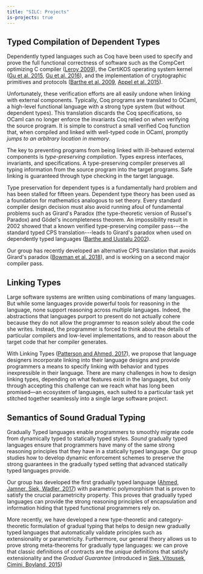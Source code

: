 ```yaml
---
title: "SILC: Projects"
is-projects: true
---
```


<!-- ## Secure Compilation -->

<!-- dolor sit amet, consectetur adipiscing elit, sed do eiusmod tempor incididunt ut -->
<!-- labore et dolore magna aliqua. Ut enim ad minim veniam, quis nostrud -->
<!-- exercitation ullamco laboris nisi ut aliquip ex ea commodo consequat. Duis aute -->
<!-- irure dolor in reprehenderit in voluptate velit esse cillum dolore eu fugiat -->
<!-- nulla pariatur. Excepteur sint occaecat cupidatat non proident, sunt in culpa -->
<!-- qui officia deserunt mollit anim id est laborum.  -->

## Typed Compilation of Dependent Types
Dependently typed languages such as Coq have been used to specify and prove the full
functional correctness of software such as the CompCert optimizing C compiler ([Leroy 2009][#leroy2009]), the
CertiKOS operating system kernel ([Gu et al. 2015][#gu2015], [Gu et al. 2016][#gu2016]), and the
implementation of cryptographic primitives and protocols ([Barthe et al. 2009][#barthe2009], [Appel et
al. 2015][#appel2015]).

Unfortunately, these verification efforts are all easily undone when linking with external components.
Typically, Coq programs are translated to OCaml, a high-level functional language with a strong type
system (but without dependent types).
This translation discards the Coq specifications, so OCaml can no longer enforce the
invariants Coq relied on when verifying the source program.
It is simple to construct a small verified Coq function that, when compiled and linked with well-typed
code in OCaml, promptly *jumps to an arbitrary location in memory*.

The key to preventing programs from being linked with ill-behaved external components is
*type-preserving compilation*.
Types express interfaces, invariants, and specifications.
A type-preserving compiler preserves all typing information from the source program into the target
programs.
Safe linking is guaranteed through type checking in the target language.

Type preservation for dependent types is a fundamentally hard problem and has been stalled for fifteen
years.
Dependent type theory has been used as a foundation for mathematics analogous to set theory.
Every standard compiler design decision must also avoid running afoul of fundamental problems such as
Girard's Paradox (the type-theoretic version of Russel's Paradox) and Gödel's incompleteness
theorem.
An impossibility result in 2002 showed that a known verified type-preserving compiler
pass---the standard typed CPS translation---leads to Girard's paradox when used on dependently typed
languages ([Barthe and Uustalu 2002][#barthe2002]).

Our group has recently developed an alternative CPS translation that avoids Girard's paradox
([Bowman et al. 2018][#bowman2018]), and is working on a second major compiler pass.

[#appel2015]: http://doi.org/10.1145/2701415 "Verification of a Cryptographic Primitive: SHA-256"
[#barthe2002]: http://doi.org/10.1145/509799.503043 "CPS Translating Inductive and Coinductive Types"
[#barthe2009]: http://doi.org/10.1145/1480881.1480894 "Formal Certification of Code-based Cryptographic Proofs"
[#gu2015]: http://doi.org/10.1145/2775051.2676975  "Deep Specifications and Certified Abstraction Layers"
[#gu2016]: https://www.usenix.org/conference/osdi16/technical-sessions/presentation/gu  "CertiKOS: An Extensible Architecture for Building Certified Concurrent OS Kernels"
[#leroy2009]: http://doi.org/10.1007/s10817-009-9155-4 "A Formally Verified Compiler Back-end"
[#bowman2018]: https://www.williamjbowman.com/papers/#cps-sigma "Type-Preserving CPS for Σ and Π Types is Not Not Possible"

## Linking Types 

Large software systems are written using combinations of many languages. But
while some languages provide powerful tools for reasoning in the language, none
support reasoning across multiple languages. Indeed, the abstractions that
languages purport to present do not actually cohere because they do not allow
the programmer to reason solely about the code she writes. Instead, the
programmer is forced to think about the details of particular compilers and
low-level implementations, and to reason about the target code that her compiler
generates.

With Linking Types ([Patterson and Ahmed, 2017][lt-snapl]), we propose that language
designers incorporate linking into their language designs and provide
programmers a means to specify linking with behavior and types inexpressible in
their language. There are many challenges in how to design linking types,
depending on what features exist in the languages, but only through accepting
this challenge can we reach what has long been promised—an ecosystem of
languages, each suited to a particular task yet stitched together seamlessly
into a single large software project.
 
[lt-snapl]: https://dbp.io/pubs/2017/linking-types.pdf

 
## Semantics of Sound Gradual Typing

Gradually Typed languages enable programmers to smoothly migrate code
from dynamically typed to statically typed styles.
*Sound* gradually typed languages ensure that programmers have many of
the same strong reasoning principles that they have in a statically
typed language.
Our group studies how to develop dynamic enforcement schemes to
preserve the strong guarantees in the gradually typed setting that
advanced statically typed languages provide.

Our group has developed the first gradually typed language ([Ahmed,
Jamner, Siek, Wadler, 2017][grad-poly]) with parametric polymorphism
that is proven to satisfy the crucial parametricity property. This
proves that gradually typed languages can provide the strong reasoning
principles of encapsulation and information hiding that typed
functional programmers rely on.

More recently, we have developed a new type-theoretic and
category-theoretic formulation of gradual typing that helps to design
new gradually typed languages that automatically validate principles
such as extensionality or parametricity.  Furthermore, our general
theory allows us to prove strong meta-theorems for gradually type
languages: we can prove that classic definitions of contracts are the
*unique* definitions that satisfy extensionality and the *Gradual
Guarantee* (introduced in  [Siek, Vitousek, Cimini, Boyland, 2015][refined])

[grad-poly]: https://dl.acm.org/citation.cfm?doid=3136534.3110283
[refined]: http://snapl.org/2015/abstracts/full/Siek.html
